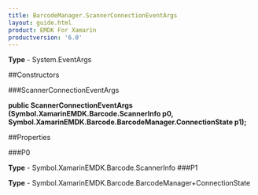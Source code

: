 ```yaml
---
title: BarcodeManager.ScannerConnectionEventArgs
layout: guide.html
product: EMDK For Xamarin 
productversion: '6.0' 
---
```


    

**Type** - System.EventArgs

##Constructors

###ScannerConnectionEventArgs

**public ScannerConnectionEventArgs (Symbol.XamarinEMDK.Barcode.ScannerInfo p0, Symbol.XamarinEMDK.Barcode.BarcodeManager.ConnectionState p1);**


        

##Properties

###P0

        

**Type** - Symbol.XamarinEMDK.Barcode.ScannerInfo
###P1

        

**Type** - Symbol.XamarinEMDK.Barcode.BarcodeManager+ConnectionState
